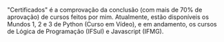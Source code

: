 "Certificados" é a comprovação da conclusão (com mais de 70% de aprovação) de cursos feitos por mim. Atualmente, estão disponíveis os Mundos 1, 2 e 3 de Python (Curso em Vídeo), e em andamento, os cursos de Lógica de Programação (IFSul) e Javascript (IFMG).
